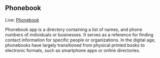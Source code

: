 ## Phonebook

Live: [Phonebook](https://phonebooklinux.azurewebsites.net/)

Phonebook app is a directory containing a list of names, and phone numbers of individuals or businesses. It serves as a reference for finding contact information for specific people or organizations. In the digital age, phonebooks have largely transitioned from physical printed books to electronic formats, such as smartphone apps or online directories.
